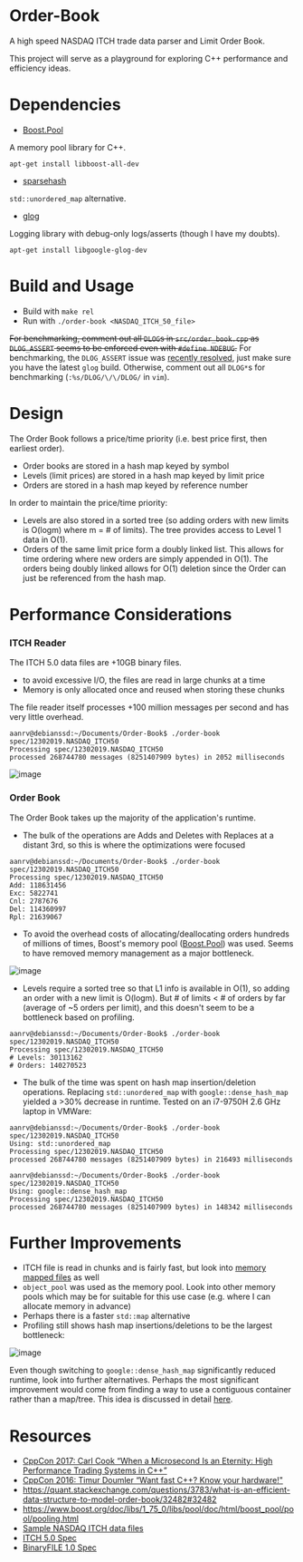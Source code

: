 # Order-Book

A high speed NASDAQ ITCH trade data parser and Limit Order Book.

This project will serve as a playground for exploring C++ performance and efficiency ideas.

# Dependencies

- [Boost.Pool](https://www.boost.org/doc/libs/1_75_0/libs/pool/doc/html/index.html)

A memory pool library for C++.

`apt-get install libboost-all-dev`

- [sparsehash](https://github.com/sparsehash/sparsehash)

`std::unordered_map` alternative.

- [glog](https://github.com/google/glog)

Logging library with debug-only logs/asserts (though I have my doubts).

`apt-get install libgoogle-glog-dev`

# Build and Usage

- Build with `make rel`
- Run with `./order-book <NASDAQ_ITCH_50_file>`

~~For benchmarking, comment out all `DLOG`s in `src/order_book.cpp` as `DLOG_ASSERT` seems to be enforced even with `#define NDEBUG`.~~ For benchmarking, the `DLOG_ASSERT` issue was [recently resolved](https://github.com/google/glog/pull/1035), just make sure you have the latest `glog` build. Otherwise, comment out all `DLOG*`s for benchmarking (`:%s/DLOG/\/\/DLOG/` in `vim`).

# Design

The Order Book follows a price/time priority (i.e. best price first, then earliest order).

- Order books are stored in a hash map keyed by symbol
- Levels (limit prices) are stored in a hash map keyed by limit price
- Orders are stored in a hash map keyed by reference number

In order to maintain the price/time priority:
- Levels are also stored in a sorted tree (so adding orders with new limits is O(logm) where m = # of limits). The tree provides access to Level 1 data in O(1).
- Orders of the same limit price form a doubly linked list. This allows for time ordering where new orders are simply appended in O(1). The orders being doubly linked allows for O(1) deletion since the Order can just be referenced from the hash map.

# Performance Considerations

### ITCH Reader

The ITCH 5.0 data files are +10GB binary files.

- to avoid excessive I/O, the files are read in large chunks at a time
- Memory is only allocated once and reused when storing these chunks

The file reader itself processes +100 million messages per second and has very little overhead.

```
aanrv@debianssd:~/Documents/Order-Book$ ./order-book spec/12302019.NASDAQ_ITCH50  
Processing spec/12302019.NASDAQ_ITCH50
processed 268744780 messages (8251407909 bytes) in 2052 milliseconds
```

  ![image](https://github.com/aanrv/Order-Book/assets/14251976/67a16730-9049-4566-b1c4-d3a73e2e5658)

### Order Book

The Order Book takes up the majority of the application's runtime.

- The bulk of the operations are Adds and Deletes with Replaces at a distant 3rd, so this is where the optimizations were focused

```
aanrv@debianssd:~/Documents/Order-Book$ ./order-book spec/12302019.NASDAQ_ITCH50  
Processing spec/12302019.NASDAQ_ITCH50
Add: 118631456
Exc: 5822741
Cnl: 2787676
Del: 114360997
Rpl: 21639067
```

- To avoid the overhead costs of allocating/deallocating orders hundreds of millions of times, Boost's memory pool ([Boost.Pool](https://www.boost.org/doc/libs/1_75_0/libs/pool/doc/html/boost_pool/pool/interfaces.html)) was used. Seems to have removed memory management as a major bottleneck.

![image](https://github.com/aanrv/Order-Book/assets/14251976/fdcb4bf4-ab87-426f-8b97-75da155ad8c6)

- Levels require a sorted tree so that L1 info is available in O(1), so adding an order with a new limit is O(logm). But # of limits < # of orders by far (average of ~5 orders per limit), and this doesn't seem to be a bottleneck based on profiling.

```
aanrv@debianssd:~/Documents/Order-Book$ ./order-book spec/12302019.NASDAQ_ITCH50  
Processing spec/12302019.NASDAQ_ITCH50
# Levels: 30113162
# Orders: 140270523
```

- The bulk of the time was spent on hash map insertion/deletion operations. Replacing `std::unordered_map` with `google::dense_hash_map` yielded a >30% decrease in runtime. Tested on an i7-9750H 2.6 GHz laptop in VMWare:

```
aanrv@debianssd:~/Documents/Order-Book$ ./order-book spec/12302019.NASDAQ_ITCH50  
Using: std::unordered_map
Processing spec/12302019.NASDAQ_ITCH50
processed 268744780 messages (8251407909 bytes) in 216493 milliseconds
```

```
aanrv@debianssd:~/Documents/Order-Book$ ./order-book spec/12302019.NASDAQ_ITCH50
Using: google::dense_hash_map
Processing spec/12302019.NASDAQ_ITCH50
processed 268744780 messages (8251407909 bytes) in 148342 milliseconds
```

# Further Improvements

- ITCH file is read in chunks and is fairly fast, but look into [memory mapped files](https://stackoverflow.com/a/17925143/2014342) as well
- `object_pool` was used as the memory pool. Look into other memory pools which may be for suitable for this use case (e.g. where I can allocate memory in advance)
- Perhaps there is a faster `std::map` alternative
- Profiling still shows hash map insertions/deletions to be the largest bottleneck:

![image](https://github.com/aanrv/Order-Book/assets/14251976/1a7415f2-5ae7-41d0-bd1a-3836cdd37dd7)

Even though switching to `google::dense_hash_map` significantly reduced runtime, look into further alternatives. Perhaps the most significant improvement would come from finding a way to use a contiguous container rather than a map/tree. This idea is discussed in detail [here](https://quant.stackexchange.com/questions/3783/what-is-an-efficient-data-structure-to-model-order-book/32482#32482). 

# Resources

- [CppCon 2017: Carl Cook “When a Microsecond Is an Eternity: High Performance Trading Systems in C++”](https://www.youtube.com/watch?v=NH1Tta7purM)
- [CppCon 2016: Timur Doumler “Want fast C++? Know your hardware!"](https://www.youtube.com/watch?v=BP6NxVxDQIs)
- https://quant.stackexchange.com/questions/3783/what-is-an-efficient-data-structure-to-model-order-book/32482#32482
- https://www.boost.org/doc/libs/1_75_0/libs/pool/doc/html/boost_pool/pool/pooling.html
- [Sample NASDAQ ITCH data files](https://emi.nasdaq.com/ITCH/Nasdaq%20ITCH/)
- [ITCH 5.0 Spec](https://www.nasdaqtrader.com/content/technicalsupport/specifications/dataproducts/NQTVITCHSpecification.pdf)
- [BinaryFILE 1.0 Spec](https://www.nasdaqtrader.com/content/technicalSupport/specifications/dataproducts/binaryfile.pdf)
